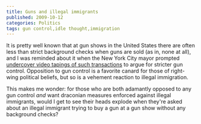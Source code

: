 ```yaml
---
title: Guns and illegal immigrants
published: 2009-10-12
categories: Politics
tags: gun control,idle thought,immigration
---
```


It is pretty well known that at gun shows in the United States there are often less than
strict background checks when guns are sold (as in, none at all), and I was reminded about
it when the New York City mayor prompted <a
href="https://www.nytimes.com/2009/10/08/nyregion/08guns.html">undercover video tapings of
such transactions</a> to argue for stricter gun control.  Opposition to gun control is a
favorite canard for those of right-wing political beliefs, but so is a vehement reaction
to illegal immigration.

This makes me wonder: for those who are both adamantly opposed to any gun control
<em>and</em> want draconian measures enforced against illegal immigrants, would I get to
see their heads explode when they're asked about an illegal immigrant trying to buy a gun
at a gun show without any background checks?
